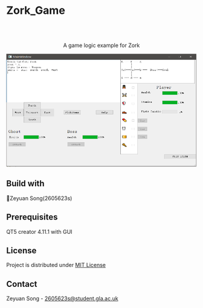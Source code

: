 # Zork_Game
<br />
<div align="center">
  <br />
   <p align="center">
    A game logic example for Zork
    <br />
    </p>
  <img src="images/MainScreen.PNG" width="600" height="300"><br>
 
</div>


## Build with
:running:Zeyuan Song(2605623s)<br>


## Prerequisites
QT5 creator 4.11.1 with GUI<br>


## License
Project is distributed under <a href="https://github.com/zeyuan-song0204/Remote-infrared-thermometer-/blob/main/LICENSE">MIT License</a>
## Contact
Zeyuan Song - 2605623s@student.gla.ac.uk








